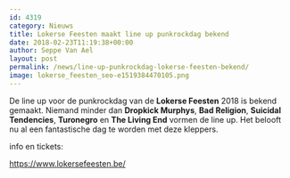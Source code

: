 ```yaml
---
id: 4319
category: Nieuws
title: Lokerse Feesten maakt line up punkrockdag bekend
date: 2018-02-23T11:19:38+00:00
author: Seppe Van Ael
layout: post
permalink: /news/line-up-punkrockdag-lokerse-feesten-bekend/
image: lokerse_feesten_seo-e1519384470105.png
---
```

De line up voor de punkrockdag van de **Lokerse Feesten** 2018 is bekend gemaakt. Niemand minder dan **Dropkick Murphys**, **Bad Religion**, **Suicidal Tendencies**, **Turonegro** en **The Living End** vormen de line up. Het belooft nu al een fantastische dag te worden met deze kleppers.

info en tickets:

https://www.lokersefeesten.be/

